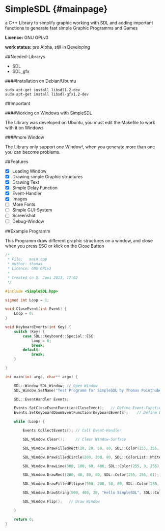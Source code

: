 SimpleSDL  {#mainpage}
=========

a C++ Library to simplify graphic working with SDL and adding important functions to generate fast simple Graphic Programms and Games

**Licence:** GNU GPLv3

**work status:** pre Alpha, still in Developing

##Needed-Librarys

* SDL
* SDL_gfx

####Installation on Debian/Ubuntu

```
sudo apt-get install libsdl1.2-dev
sudo apt-get install libsdl-gfx1.2-dev
```

##Important

####Working on Windows with SimpleSDL

The Library was developed on Ubuntu, you must edit the Makefile to work with it on Windows

####more Window

The Library only support one Window!, when you generate more than one you can become problems.

##Features

- [x] Loading Window
- [x] Drawing simple Graphic structures
- [x] Drawing Text
- [x] Simple Delay Function
- [x] Event-Handler
- [x] Images
- [ ] More Fonts
- [ ] Simple GUI-System
- [ ] Screenshot
- [ ] Debug-Window

##Example Programm

This Programm draw different graphic structures on a window, and close when you press ESC or klick on the Close Button

```C++
/*
 * File:   main.cpp
 * Author: thomas
 * Licence: GNU GPLv3
 *
 * Created on 5. Juni 2013, 17:02
 */

#include <SimpleSDL.hpp>

signed int Loop = 1;

void CloseEvent(int Event) {
    Loop = 0;
}

void KeyboardEvents(int Key) {
    switch (Key) {
        case SDL::Keyboard::Special::ESC:
            Loop = 0;
            break;
        default:
            break;
    }

}

int main(int argc, char** argv) {

    SDL::Window SDL_Window; // Open Window
    SDL_Window.SetName("Test Programm for SimpleSDL by Thomas Pointhuber");

    SDL::EventHandler Events;

    Events.SetCloseEventFunction(CloseEvent);   // Define Event-Function when press Close-Button
    Events.SetKeyboardDownEventFunction(KeyboardEvents);    // Define Event-Function for Keyboard pressing

    while (Loop) {

        Events.CollectEvents(); // Call Event-Handler

        SDL_Window.Clear();     // Clear Window-Surface

        SDL_Window.DrawFilledRect(20, 20, 80, 80, SDL::Color(255, 255, 0));

        SDL_Window.DrawFilledCircle(200, 200, 80, SDL::ColorList::White);

        SDL_Window.DrawLine(500, 100, 60, 400, SDL::Color(255, 0, 255));

        SDL_Window.DrawRect(200, 40, 80, 80, SDL::Color(255, 255, 0));

        SDL_Window.DrawFilledEllipse(500, 200, 50, 80, SDL::Color(255, 0, 0));

        SDL_Window.DrawString(500, 400, 20, "Hello SimpleSDL", SDL::Color(255, 255, 255));

        SDL_Window.Flip();   // Draw Window

    }

    return 0;
}
```
